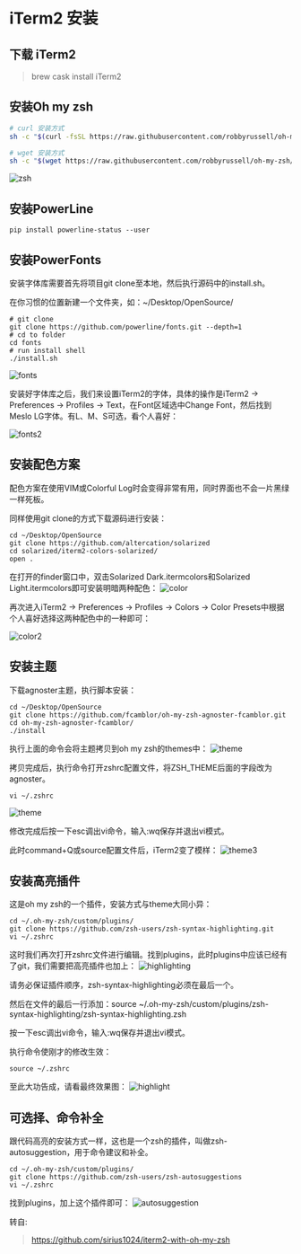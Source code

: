 # iTerm2 安装

## 下载 iTerm2

> brew cask install iTerm2

## 安装Oh my zsh

```bash
# curl 安装方式
sh -c "$(curl -fsSL https://raw.githubusercontent.com/robbyrussell/oh-my-zsh/master/tools/install.sh)"

# wget 安装方式
sh -c "$(wget https://raw.githubusercontent.com/robbyrussell/oh-my-zsh/master/tools/install.sh -O -)"
```

![zsh](/images/zsh.png "oh my zsh")

## 安装PowerLine

``` python3
pip install powerline-status --user
```

## 安装PowerFonts

安装字体库需要首先将项目git clone至本地，然后执行源码中的install.sh。

在你习惯的位置新建一个文件夹，如：~/Desktop/OpenSource/

```dash
# git clone
git clone https://github.com/powerline/fonts.git --depth=1
# cd to folder
cd fonts
# run install shell
./install.sh
```

![fonts](./images/fonts.png "fonts.png")

安装好字体库之后，我们来设置iTerm2的字体，具体的操作是iTerm2 -> Preferences -> Profiles -> Text，在Font区域选中Change Font，然后找到Meslo LG字体。有L、M、S可选，看个人喜好：

![fonts2](./images/fonts2.png "fonts2.png")

## 安装配色方案

配色方案在使用VIM或Colorful Log时会变得非常有用，同时界面也不会一片黑绿一样死板。

同样使用git clone的方式下载源码进行安装：

```dash
cd ~/Desktop/OpenSource
git clone https://github.com/altercation/solarized
cd solarized/iterm2-colors-solarized/
open .
```

在打开的finder窗口中，双击Solarized Dark.itermcolors和Solarized Light.itermcolors即可安装明暗两种配色：
![color](./images/color.png "color.png")

再次进入iTerm2 -> Preferences -> Profiles -> Colors -> Color Presets中根据个人喜好选择这两种配色中的一种即可：

![color2](./images/color2.png "color2.png")

## 安装主题

下载agnoster主题，执行脚本安装：

```dash
cd ~/Desktop/OpenSource
git clone https://github.com/fcamblor/oh-my-zsh-agnoster-fcamblor.git
cd oh-my-zsh-agnoster-fcamblor/
./install
```

执行上面的命令会将主题拷贝到oh my zsh的themes中：
![theme](images/theme.png "theme.png")

拷贝完成后，执行命令打开zshrc配置文件，将ZSH_THEME后面的字段改为agnoster。

```dash
vi ~/.zshrc
```

![theme](images/theme2.png "theme2.png")

修改完成后按一下esc调出vi命令，输入:wq保存并退出vi模式。

此时command+Q或source配置文件后，iTerm2变了模样：
![theme3](images/theme3.png "theme3.png")

## 安装高亮插件

这是oh my zsh的一个插件，安装方式与theme大同小异：

```dash
cd ~/.oh-my-zsh/custom/plugins/
git clone https://github.com/zsh-users/zsh-syntax-highlighting.git
vi ~/.zshrc
```

这时我们再次打开zshrc文件进行编辑。找到plugins，此时plugins中应该已经有了git，我们需要把高亮插件也加上：
![highlighting](images/highlight.png "highlight.png")

请务必保证插件顺序，zsh-syntax-highlighting必须在最后一个。

然后在文件的最后一行添加：source ~/.oh-my-zsh/custom/plugins/zsh-syntax-highlighting/zsh-syntax-highlighting.zsh

按一下esc调出vi命令，输入:wq保存并退出vi模式。

执行命令使刚才的修改生效：

```dash
source ~/.zshrc
```

至此大功告成，请看最终效果图：
![highlight](images/highlight2.png "highlight2.png")

## 可选择、命令补全

跟代码高亮的安装方式一样，这也是一个zsh的插件，叫做zsh-autosuggestion，用于命令建议和补全。

```dash
cd ~/.oh-my-zsh/custom/plugins/
git clone https://github.com/zsh-users/zsh-autosuggestions
vi ~/.zshrc
```

找到plugins，加上这个插件即可：
![autosuggestion](images/autosuggestions.png "autosuggestions.png")

转自:
> https://github.com/sirius1024/iterm2-with-oh-my-zsh
